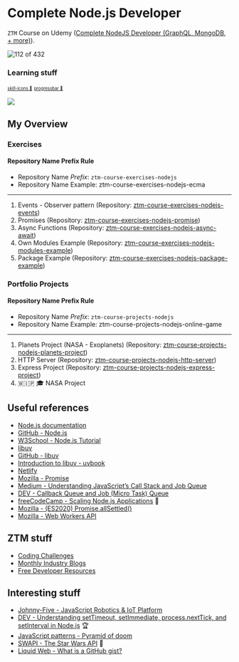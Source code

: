 # Complete Node.js Developer

`ZTM` Course on Udemy ([Complete NodeJS Developer (GraphQL, MongoDB, + more)](https://www.udemy.com/course/complete-nodejs-developer-zero-to-mastery)).

![112 of 432](https://progress-bar.xyz/26/?title=progress)

### Learning stuff

<sub><sup><a href="https://github.com/tandpfun/skill-icons">skill-icons 🌟</a></sup></sub>
<sub><sup><a href="https://github.com/guibranco/progressbar">progressbar 🌟</a></sup></sub>

<p align="left">
  <a href="https://skillicons.dev">
    <img src="https://skillicons.dev/icons?i=vscode,git,nodejs,docker,npm,mongodb,graphql,netlify&perline=4" />
  </a>
</p>

## My Overview

### Exercises

#### Repository Name Prefix Rule

- Repository Name *Prefix*: `ztm-course-exercises-nodejs`
- Repository Name Example: ztm-course-exercises-nodejs-ecma

---

1. Events - Observer pattern (Repository: [ztm-course-exercises-nodejs-events](https://github.com/buzzcosm/ztm-course-exercises-nodejs-events))
1. Promises (Repository: [ztm-course-exercises-nodejs-promise](https://github.com/buzzcosm/ztm-course-exercises-nodejs-promise))
1. Async Functions (Repository: [ztm-course-exercises-nodejs-async-await](https://github.com/buzzcosm/ztm-course-exercises-nodejs-async-await))
1. Own Modules Example (Repository: [ztm-course-exercises-nodejs-modules-example](https://github.com/buzzcosm/ztm-course-exercises-nodejs-modules-example))
1. Package Example (Repository: [ztm-course-exercises-nodejs-package-example](https://github.com/buzzcosm/ztm-course-exercises-nodejs-package-example))

### Portfolio Projects

#### Repository Name Prefix Rule

- Repository Name *Prefix*: `ztm-course-projects-nodejs`
- Repository Name Example: ztm-course-projects-nodejs-online-game

---

1. Planets Project (NASA - Exoplanets) (Repository: [ztm-course-projects-nodejs-planets-project](https://github.com/buzzcosm/ztm-course-projects-nodejs-planets-project))
1. HTTP Server (Repository: [ztm-course-projects-nodejs-http-server](https://github.com/buzzcosm/ztm-course-projects-nodejs-http-server))
1. Express Project (Repository: [ztm-course-projects-nodejs-express-project](https://github.com/buzzcosm/ztm-course-projects-nodejs-express-project))
1. 🇼🇮🇵 🎓 NASA Project

## Useful references

- [Node.js documentation](https://nodejs.org/docs/latest/api/)
- [GitHub - Node.js](https://github.com/nodejs/node)
- [W3School - Node.js Tutorial](https://www.w3schools.com/nodejs/)
- [libuv](https://libuv.org/)
- [GitHub - libuv](https://github.com/libuv/libuv)
- [Introduction to libuv - uvbook](https://nikhilm.github.io/uvbook/)
- [Netlify](https://www.netlify.com/)
- [Mozilla - Promise](https://developer.mozilla.org/en-US/docs/Web/JavaScript/Reference/Global_Objects/Promise)
- [Medium - Understanding JavaScript’s Call Stack and Job Queue](https://medium.com/@vdsnini/understanding-javascripts-call-stack-and-job-queue-72c9ad433b94#:~:text=Task%20Queue%20(Callback%20Queue)%3A,by%20promises%20and%20other%20microtasks.)
- [DEV - Callback Queue and Job (Micro Task) Queue](https://dev.to/rajatoberoi/understanding-the-event-loop-callback-queue-and-call-stack-in-javascript-1k7c)
- [freeCodeCamp - Scaling Node.js Applications](https://www.freecodecamp.org/news/scaling-node-js-applications-8492bd8afadc/) 🖖
- [Mozilla - (ES2020) Promise.allSettled()](https://developer.mozilla.org/en-US/docs/Web/JavaScript/Reference/Global_Objects/Promise/allSettled)
- [Mozilla - Web Workers API](https://developer.mozilla.org/en-US/docs/Web/API/Web_Workers_API/Using_web_workers)

## ZTM stuff

- [Coding Challenges](https://zerotomastery.io/community/coding-challenges/)
- [Monthly Industry Blogs](https://zerotomastery.io/blog/)
- [Free Developer Resources](https://zerotomastery.io/resources/)

## Interesting stuff

- [Johnny-Five - JavaScript Robotics & IoT Platform](https://johnny-five.io/)
- [DEV - Understanding setTimeout, setImmediate, process.nextTick, and setInterval in Node.js](https://dev.to/rajusaha/understanding-settimeout-setimmediate-processnexttick-and-setinterval-in-nodejs-1ngc) 🏆
- [JavaScript patterns - Pyramid of doom](https://survivejs.com/blog/pyramid-of-doom/)
- [SWAPI - The Star Wars API](https://swapi.dev/) 💫
- [Liquid Web - What is a GitHub gist?](https://www.liquidweb.com/blog/what-is-a-github-gist/)
